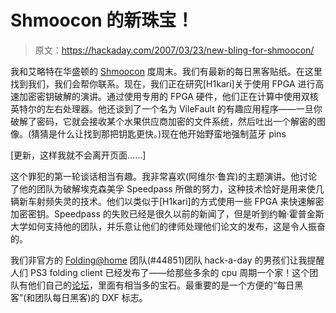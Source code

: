 # Shmoocon 的新珠宝！

> 原文：<https://hackaday.com/2007/03/23/new-bling-for-shmoocon/>

我和艾略特在华盛顿的 [Shmoocon](http://shmoocon.org/) 度周末。我们有最新的每日黑客贴纸。在这里找到我们，我们会帮你联系。现在，我们正在研究[H1kari]关于使用 FPGA 进行高速加密密钥破解的演讲。通过使用专用的 FPGA 硬件，他们正在计算中使用双核英特尔的左右处理器。他还谈到了一个名为 VileFault 的有趣应用程序——一旦你破解了密码，它就会接收某个水果供应商加密的文件系统，然后吐出一个解密的图像。(猜猜是什么让找到那把钥匙更快。)现在他开始野蛮地强制蓝牙 pins

[更新，这样我就不会离开页面……]

这个罪犯的第一轮谈话相当有趣。我非常喜欢(阿维尔·鲁宾)的主题演讲。他讨论了他的团队为破解埃克森美孚 Speedpass 所做的努力，这种技术恰好是用来使几辆新车射频失灵的技术。他们以类似于[H1kari]的方式使用一些 FPGA 来快速解密加密密钥。Speedpass 的失败已经是很久以前的新闻了，但是听到约翰·霍普金斯大学如何支持他的团队，并乐意让他们的律师处理他们论文的发布，这是令人振奋的。

我们非官方的 [Folding@home](http://folding.stanford.edu/) 团队(#44851)团队 hack-a-day 的男孩们让我提醒人们 PS3 folding client 已经发布了——给那些多余的 cpu 周期一个家！这个团队有他们自己的[论坛](http://www.teamhackaday.com/forum/)，里面有相当多的宝石。最重要的是一个方便的“每日黑客”(和团队每日黑客)的 DXF 标志。